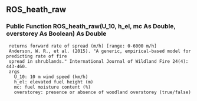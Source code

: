 ## ROS_heath_raw

### Public Function ROS_heath_raw(U_10, h_el, mc As Double, overstorey As Boolean) As Double
     returns forward rate of spread (m/h) [range: 0-6000 m/h]
     Anderson, W. R., et al. (2015). "A generic, empirical-based model for predicting rate of fire
     spread in shrublands." International Journal of Wildland Fire 24(4): 443-460.
     args
       U_10: 10 m wind speed (km/h)
       h_el: elevated fuel height (m)
       mc: fuel moisture content (%)
       overstorey: presence or absence of woodland overstorey (true/false)
